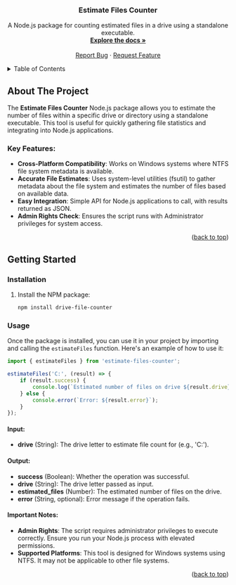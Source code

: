 
<!-- Improved compatibility of back to top link: See: https://github.com/othneildrew/Best-README-Template/pull/73 -->

<a name="readme-top"></a>

<!-- PROJECT LOGO -->
<br />
<div align="center">
  
<h3 align="center">Estimate Files Counter</h3>
  <p align="center">
    A Node.js package for counting estimated files in a drive using a standalone executable.
    <br />
    <a href=""><strong>Explore the docs »</strong></a>
    <br />
    <br />
    <a href="https://github.com/eyobed101/DriveFileCounter/issues">Report Bug</a>
    ·
    <a href="https://github.com/eyobed101/DriveFileCounter/issues">Request Feature</a>
  </p>
</div>

<!-- TABLE OF CONTENTS -->
<details>
  <summary>Table of Contents</summary>
  <ol>
    <li>
      <a href="#about-the-project">About The Project</a>
    </li>
    <li>
      <a href="#getting-started">Getting Started</a>
      <ul>
        <li><a href="#installation">Installation</a></li>
        <li><a href="#usage">Usage</a></li>
      </ul>
    </li>
    <li><a href="#estimatefiles">`estimateFiles(drive, callback)`</a></li>
  </ol>
</details>

## About The Project

The **Estimate Files Counter** Node.js package allows you to estimate the number of files within a specific drive or directory using a standalone executable. This tool is useful for quickly gathering file statistics and integrating into Node.js applications.

### Key Features:
- **Cross-Platform Compatibility**: Works on Windows systems where NTFS file system metadata is available.
- **Accurate File Estimates**: Uses system-level utilities (fsutil) to gather metadata about the file system and estimates the number of files based on available data.
- **Easy Integration**: Simple API for Node.js applications to call, with results returned as JSON.
- **Admin Rights Check**: Ensures the script runs with Administrator privileges for system access.

<p align="right">(<a href="#readme-top">back to top</a>)</p>

<!-- GETTING STARTED -->

## Getting Started

### Installation

1. Install the NPM package:

   ```sh
   npm install drive-file-counter
   ```

### Usage

Once the package is installed, you can use it in your project by importing and calling the `estimateFiles` function. Here's an example of how to use it:

```js
import { estimateFiles } from 'estimate-files-counter';

estimateFiles('C:', (result) => {
    if (result.success) {
        console.log(`Estimated number of files on drive ${result.drive}: ${result.estimated_files}`);
    } else {
        console.error(`Error: ${result.error}`);
    }
});
```

#### Input:
- **drive** (String): The drive letter to estimate file count for (e.g., 'C:').

#### Output:
- **success** (Boolean): Whether the operation was successful.
- **drive** (String): The drive letter passed as input.
- **estimated_files** (Number): The estimated number of files on the drive.
- **error** (String, optional): Error message if the operation fails.

#### Important Notes:
- **Admin Rights**: The script requires administrator privileges to execute correctly. Ensure you run your Node.js process with elevated permissions.
- **Supported Platforms**: This tool is designed for Windows systems using NTFS. It may not be applicable to other file systems.

<p align="right">(<a href="#readme-top">back to top</a>)</p>
